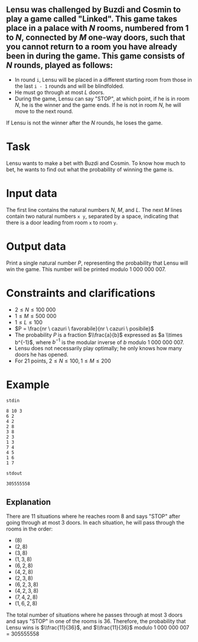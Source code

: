 ## Lensu was challenged by Buzdi and Cosmin to play a game called "Linked". This game takes place in a palace with $N$ rooms, numbered from 1 to $N$, connected by $M$ one-way doors, such that you cannot return to a room you have already been in during the game. This game consists of $N$ rounds, played as follows:

* In round `i`, Lensu will be placed in a different starting room from those in the last `i - 1` rounds and will be blindfolded.
* He must go through at most $L$ doors.
* During the game, Lensu can say "STOP", at which point, if he is in room $N$, he is the winner and the game ends. If he is not in room $N$, he will move to the next round.

If Lensu is not the winner after the $N$ rounds, he loses the game.

# Task

Lensu wants to make a bet with Buzdi and Cosmin. To know how much to bet, he wants to find out what the probability of winning the game is.

# Input data

The first line contains the natural numbers $N$, $M$, and $L$. The next $M$ lines contain two natural numbers `x y`, separated by a space, indicating that there is a door leading from room `x` to room `y`.

# Output data

Print a single natural number $P$, representing the probability that Lensu will win the game. This number will be printed modulo $1 \ 000 \ 000 \ 007$.

# Constraints and clarifications

* $2 \leq N \leq 100 \ 000$
* $1 \leq M \leq 500 \ 000$
* $1 \leq L \leq 100$
* $P = \frac{nr \ cazuri \ favorabile}{nr \ cazuri \ posibile}$
* The probability $P$ is a fraction $\\frac{a}{b}$ expressed as $a \\times b^{-1}$, where $b^{-1}$ is the modular inverse of $b$ modulo $1 \ 000 \ 000 \ 007$.
* Lensu does not necessarily play optimally; he only knows how many doors he has opened.
* For 21 points, $2 \leq N \leq 100, 1 \leq M \leq 200$

# Example

`stdin`
```
8 10 3
6 2
4 2
2 8
3 8
2 3
1 3
7 4
4 5
1 6
1 7
```

`stdout`
```
305555558
```

## Explanation

There are $11$ situations where he reaches room $8$ and says "STOP" after going through at most $3$ doors. In each situation, he will pass through the rooms in the order:

* $(8)$
* $(2, 8)$
* $(3, 8)$
* $(1, 3, 8)$
* $(6, 2, 8)$
* $(4, 2, 8)$
* $(2, 3, 8)$
* $(6, 2, 3, 8)$
* $(4, 2, 3, 8)$
* $(7, 4, 2, 8)$
* $(1, 6, 2, 8)$

The total number of situations where he passes through at most $3$ doors and says "STOP" in one of the rooms is $36$. Therefore, the probability that Lensu wins is $\\frac{11}{36}$, and $\\frac{11}{36}$ modulo $1 \ 000 \ 000 \ 007$ = $305555558$